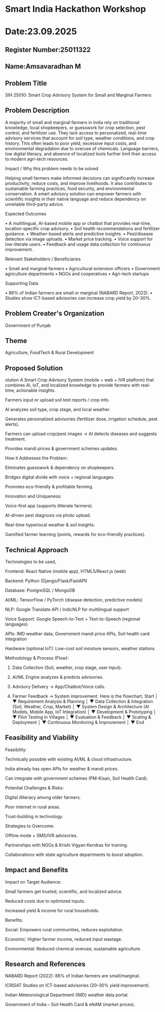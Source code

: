 # Smart India Hackathon Workshop
# Date:23.09.2025
## Register Number:25011322
## Name:Amsavaradhan M
## Problem Title
SIH 25010: Smart Crop Advisory System for Small and Marginal Farmers
## Problem Description
A majority of small and marginal farmers in India rely on traditional knowledge, local shopkeepers, or guesswork for crop selection, pest control, and fertilizer use. They lack access to personalized, real-time advisory services that account for soil type, weather conditions, and crop history. This often leads to poor yield, excessive input costs, and environmental degradation due to overuse of chemicals. Language barriers, low digital literacy, and absence of localized tools further limit their access to modern agri-tech resources.

Impact / Why this problem needs to be solved

Helping small farmers make informed decisions can significantly increase productivity, reduce costs, and improve livelihoods. It also contributes to sustainable farming practices, food security, and environmental conservation. A smart advisory solution can empower farmers with scientific insights in their native language and reduce dependency on unreliable third-party advice.

Expected Outcomes

• A multilingual, AI-based mobile app or chatbot that provides real-time, location-specific crop advisory.
• Soil health recommendations and fertilizer guidance.
• Weather-based alerts and predictive insights.
• Pest/disease detection via image uploads.
• Market price tracking.
• Voice support for low-literate users.
• Feedback and usage data collection for continuous improvement.

Relevant Stakeholders / Beneficiaries

• Small and marginal farmers
• Agricultural extension officers
• Government agriculture departments
• NGOs and cooperatives
• Agri-tech startups

Supporting Data

• 86% of Indian farmers are small or marginal (NABARD Report, 2022).
• Studies show ICT-based advisories can increase crop yield by 20–30%.

## Problem Creater's Organization
Government of Punjab

## Theme
Agriculture, FoodTech & Rural Development

## Proposed Solution
olution
A Smart Crop Advisory System (mobile + web + IVR platform) that combines AI, IoT, and localized knowledge to provide farmers with real-time, actionable insights.

Farmers input or upload soil test reports / crop info.

AI analyzes soil type, crop stage, and local weather.

Generates personalized advisories (fertilizer dose, irrigation schedule, pest alerts).

Farmers can upload crop/pest images → AI detects diseases and suggests treatment.

Provides mandi prices & government schemes updates.


How it Addresses the Problem:

Eliminates guesswork & dependency on shopkeepers.

Bridges digital divide with voice + regional languages.

Promotes eco-friendly & profitable farming.


Innovation and Uniqueness:

Voice-first app (supports illiterate farmers).

AI-driven pest diagnosis via photo upload.

Real-time hyperlocal weather & soil insights.

Gamified farmer learning (points, rewards for eco-friendly practices).

## Technical Approach
Technologies to be used,

Frontend: React Native (mobile app), HTML5/React.js (web)

Backend: Python (Django/Flask/FastAPI)

Database: PostgreSQL / MongoDB

AI/ML: TensorFlow / PyTorch (disease detection, predictive models)

NLP: Google Translate API / IndicNLP for multilingual support

Voice Support: Google Speech-to-Text + Text-to-Speech (regional languages)

APIs: IMD weather data, Government mandi price APIs, Soil health card integration

Hardware (optional IoT): Low-cost soil moisture sensors, weather stations


Methodology & Process (Flow):

1. Data Collection (Soil, weather, crop stage, user input).


2. AI/ML Engine analyzes & predicts advisories.


3. Advisory Delivery → App/Chatbot/Voice calls.


4. Farmer Feedback → System improvement.
Here is the flowchart,
Start
   │
   ▼
Requirement Analysis & Planning
   │
   ▼
Data Collection & Integration
 (Soil, Weather, Crop, Market)
   │
   ▼
System Design & Architecture
 (AI Models, Mobile App, IoT Integration)
   │
   ▼
Development & Prototyping
   │
   ▼
Pilot Testing in Villages
   │
   ▼
Evaluation & Feedback
   │
   ▼
Scaling & Deployment
   │
   ▼
Continuous Monitoring & Improvement
   │
   ▼
End

## Feasibility and Viability
Feasibility:

Technically possible with existing AI/ML & cloud infrastructure.

India already has open APIs for weather & mandi prices.

Can integrate with government schemes (PM-Kisan, Soil Health Card).


Potential Challenges & Risks:

Digital illiteracy among older farmers.

Poor internet in rural areas.

Trust-building in technology.


Strategies to Overcome:

Offline mode + SMS/IVR advisories.

Partnerships with NGOs & Krishi Vigyan Kendras for training.

Collaborations with state agriculture departments to boost adoption.

## Impact and Benefits
Impact on Target Audience:

Small farmers get trusted, scientific, and localized advice.

Reduced costs due to optimized inputs.

Increased yield & income for rural households.


Benefits:

Social: Empowers rural communities, reduces exploitation.

Economic: Higher farmer income, reduced input wastage.

Environmental: Reduced chemical overuse, sustainable agriculture.
## Research and References
NABARD Report (2022): 86% of Indian farmers are small/marginal.

ICRISAT Studies on ICT-based advisories (20–30% yield improvement).

Indian Meteorological Department (IMD) weather data portal.

Government of India – Soil Health Card & eNAM (market prices).
